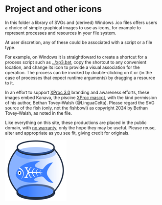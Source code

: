 # Project and other icons

In this folder a library of SVGs and (derived) Windows .ico files offers users a choice of simple graphical images to use as icons, for example to represent processes and resources in your file system.

At user discretion, any of these could be associated with a script or a file type.

For example, on Windows it is straightfoward to create a shortcut for a process script such as [../xp3.bat](../xp3.bat), copy the shortcut to any convenient location, and change its icon to provide a visual association for the operation. The process can be invoked by double-clicking on it or (in the case of processes that expect runtime arguments) by dragging a resource to it. 

In an effort to support [XProc 3.0](https://xproc.org) branding and awareness efforts, these images embed Kanava, the piscine [XProc mascot](https://xproc.org/img/logo.png), with the kind permission of his author, Bethan Tovey-Walsh (@LinguaCelta). Please regard the SVG source of the fish (only, not the fishbowl) as copyright 2024 by Bethan Tovey-Walsh, as noted in the file.

Like everything on this site, these productions are placed in the public domain, with [no warranty](../LICENSE.md), only the hope they may be useful. Please reuse, alter and appropriate as you see fit, giving credit for originals.

![Kanava the XProc fish, in a fishbowl](fishbowl.svg)

